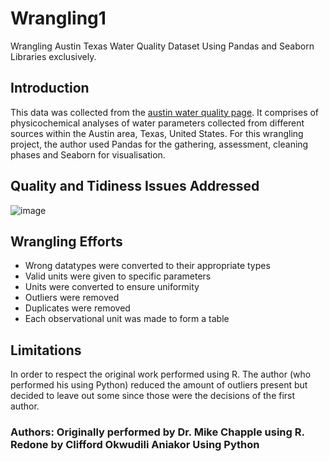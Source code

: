 # Wrangling1
Wrangling Austin Texas Water Quality Dataset Using Pandas and Seaborn Libraries exclusively.

## Introduction
This data was collected from  the [austin water quality page](https://data.austintexas.gov/Environment/Water-Quality-Sampling-Data/5tye-7ray). It comprises of physicochemical analyses of water parameters collected from different sources within the Austin area, Texas, United States. For this wrangling project, the author used Pandas for the gathering, assessment, cleaning phases and Seaborn for visualisation.

## Quality and Tidiness Issues Addressed
![image](https://user-images.githubusercontent.com/85615800/184551297-ba39c496-58a5-49e8-bf1b-1e54360af606.png)

## Wrangling Efforts
- Wrong datatypes were converted to their appropriate types
- Valid units were given to specific parameters
- Units were converted to ensure uniformity
- Outliers were removed
- Duplicates were removed
- Each observational unit was made to form a table

## Limitations
In order to respect the original work performed using R. The author (who performed his using Python) reduced the amount of outliers present but decided to leave out some since those were the decisions of the first author.

### Authors: Originally performed by Dr. Mike Chapple using R. Redone by Clifford Okwudili Aniakor Using Python
